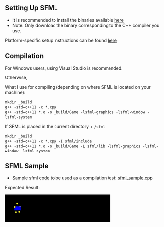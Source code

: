 ## Setting Up SFML

* It is recommended to install the binaries available [here](http://www.sfml-dev.org/download/sfml/2.3.2/)
* Note: Only download the binary corresponding to the C++ compiler you use.

Platform-specific setup instructions can be found [here](http://www.sfml-dev.org/tutorials/2.3/)

## Compilation

For Windows users, using Visual Studio is recommended.

Otherwise,

What I use for compiling (depending on where SFML is located on your machine):
```
mkdir _build
g++ -std=c++11 -c *.cpp
g++ -std=c++11 *.o -o _build/Game -lsfml-graphics -lsfml-window -lsfml-system
```

If SFML is placed in the current directory + `/sfml`
```
mkdir _build
g++ -std=c++11 -c *.cpp -I sfml/include
g++ -std=c++11 *.o -o _build/Game -L sfml/lib -lsfml-graphics -lsfml-window -lsfml-system
```

## SFML Sample
* Sample sfml code to be used as a compilation test: [sfml_sample.cpp](https://github.com/Ohohcakester/orbital16-gamedev/blob/master/compilation_tests/sample_game.cpp)

Expected Result:

![sfml_sample](https://github.com/Ohohcakester/orbital16-gamedev/blob/images/images/sfml_sample.gif)
